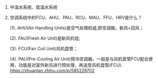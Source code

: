 1. 中温水系统、低温水系统
2. 空调系统中的FCU、AHU、PAU、RCU、MAU、FFU、HRV是什么？   

    (1). AHU(Air Handling Units)是空气处理机组,即空调箱，新风+回风；   
    
    (2). FAU(Fresh Air Unit)是新风机组;   

    (3). FCU(Fan Coil Unit)风机盘管；   

    (4). PAU(Pre-Cooling Air Unit)预冷空调箱，一般是与风机盘管FCU配合使用，功能是对室外新风进行预处理，再送至风机盘管(FCU).
<https://zhuanlan.zhihu.com/p/585229702>